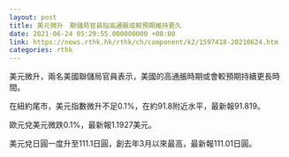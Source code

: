 ```yaml
---
layout: post
title: 美元微升　聯儲局官員指高通脹或較預期維持更久
date: 2021-06-24 05:29:55.000000000 +08:00
link: https://news.rthk.hk/rthk/ch/component/k2/1597418-20210624.htm
categories: rthk
---
```


美元微升，兩名美國聯儲局官員表示，美國的高通脹時期或會較預期持續更長時間。

在紐約尾市，美元指數微升不足0.1%，在約91.8附近水平，最新報91.819。

歐元兌美元微跌0.1%，最新報1.1927美元。

美元兌日圓一度升至111.1日圓，創去年3月以來最高，最新報111.01日圓。
